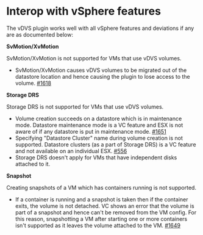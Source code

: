 # Interop with vSphere features

The vDVS plugin works well with all vSphere features and deviations if any are as documented below:

**SvMotion/XvMotion**

SvMotion/XvMotion is not supported for VMs that use vDVS volumes.

- SvMotion/XvMotion causes vDVS volumes to be migrated out of the datastore location and hence causing the plugin to lose access to the volume. [#1618](https://github.com/vmware/vsphere-storage-for-docker/issues/1618)

**Storage DRS**

Storage DRS is not supported for VMs that use vDVS volumes.

- Volume creation succeeds on a datastore which is in maintenance mode. Datastore maintenance mode is a VC feature and ESX is not aware of if any datastore is put in maintenance mode. [#1651](https://github.com/vmware/vsphere-storage-for-docker/issues/1651)
- Specifying "Datastore Cluster" name during volume creation is not supported. Datastore clusters (as a part of Storage DRS) is a VC feature and not available on an individual ESX. [#556](https://github.com/vmware/vsphere-storage-for-docker/issues/556)
- Storage DRS doesn't apply for VMs that have independent disks attached to it.

**Snapshot**

Creating snapshots of a VM which has containers running is not supported.

- If a container is running and a snapshot is taken then if the container exits, the volume is not detached. VC shows an error that the volume is part of a snapshot and hence can't be removed from the VM config. For this reason, snapshotting a VM after starting one or more containers isn't supported as it leaves the volume attached to the VM. [#1649](https://github.com/vmware/vsphere-storage-for-docker/issues/1649)


